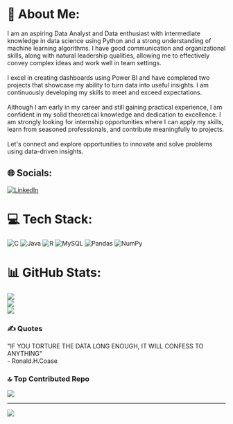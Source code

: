 # 💫 About Me:
I am an aspiring Data Analyst and Data enthusiast with intermediate knowledge in data science using Python and a strong understanding of machine learning algorithms. I have good communication and organizational skills, along with natural leadership qualities, allowing me to effectively convey complex ideas and work well in team settings.<br><br>I excel in creating dashboards using Power BI and have completed two projects that showcase my ability to turn data into useful insights. I am continuously developing my skills to meet and exceed expectations.<br><br>Although I am early in my career and still gaining practical experience, I am confident in my solid theoretical knowledge and dedication to excellence. I am strongly looking for internship opportunities where I can apply my skills, learn from seasoned professionals, and contribute meaningfully to projects.<br><br>Let's connect and explore opportunities to innovate and solve problems using data-driven insights.


## 🌐 Socials:
[![LinkedIn](https://img.shields.io/badge/LinkedIn-%230077B5.svg?logo=linkedin&logoColor=white)](https://linkedin.com/in/k-g-divakar) 

# 💻 Tech Stack:
![C](https://img.shields.io/badge/c-%2300599C.svg?style=flat&logo=c&logoColor=white) ![Java](https://img.shields.io/badge/java-%23ED8B00.svg?style=flat&logo=openjdk&logoColor=white) ![R](https://img.shields.io/badge/r-%23276DC3.svg?style=flat&logo=r&logoColor=white) ![MySQL](https://img.shields.io/badge/mysql-4479A1.svg?style=flat&logo=mysql&logoColor=white) ![Pandas](https://img.shields.io/badge/pandas-%23150458.svg?style=flat&logo=pandas&logoColor=white) ![NumPy](https://img.shields.io/badge/numpy-%23013243.svg?style=flat&logo=numpy&logoColor=white)
# 📊 GitHub Stats:
![](https://github-readme-stats.vercel.app/api?username=divakar-3205&theme=dark&hide_border=false&include_all_commits=false&count_private=false)<br/>
![](https://github-readme-streak-stats.herokuapp.com/?user=divakar-3205&theme=dark&hide_border=false)<br/>
![](https://github-readme-stats.vercel.app/api/top-langs/?username=divakar-3205&theme=dark&hide_border=false&include_all_commits=false&count_private=false&layout=compact)

### ✍️ Quotes
"IF YOU TORTURE THE DATA LONG ENOUGH, IT WILL CONFESS TO ANYTHING" <br>- Ronald.H.Coase<br>
### 🔝 Top Contributed Repo
![](https://github-contributor-stats.vercel.app/api?username=divakar-3205&limit=5&theme=dark&combine_all_yearly_contributions=true)

---
![](https://visitcount.itsvg.in/api?id=divakar-3205&icon=2&color=1)

<!-- Proudly created with GPRM ( https://gprm.itsvg.in ) -->

